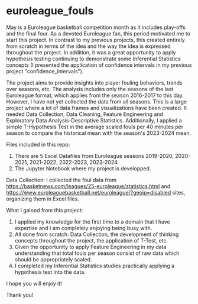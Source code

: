 # euroleague_fouls  
May is a Euroleague basketball competition month as it includes play-offs and the final four. As a devoted Euroleague fan, this period motivated me to start this project. In contrast to my previous projects, this created entirely from scratch in terms of the idea and the way the idea is expressed throughout the project. In addition, it was a great opportunity to apply hypothesis testing continuing to demonstrate some Inferential Statistics concepts (I presented the application of confidence intervals in my previous project "confidence_intervals").

The project aims to provide insights into player fouling behaviors, trends over seasons, etc. The analysis includes only the seasons of the last Euroleague format, which applies from the season 2016-2017 to this day. However, I have not yet collected the data from all seasons. This is a large project where a lot of data frames and visualizations have been created. It needed Data Collection, Data Cleaning, Feature Engineering and Exploratory Data Analysis-Descriptive Statistics. Additionally, I applied a simple T-Hypothesis Test in the average scaled fouls per 40 minutes per season to compare the historical mean with the season's 2023-2024 mean.

Files included in this repo:
1) There are 5 Excel Datafiles from Euroleague seasons 2019-2020, 2020-2021, 2021-2022, 2022-2023, 2023-2024.
2) The Jupyter Notebook where my project is developped.

Data Collection:
I collected the foul data from https://basketnews.com/leagues/25-euroleague/statistics.html and https://www.euroleaguebasketball.net/euroleague/?geoip=disabled sites, organizing them in Excel files.

What I gained from this project:
1) I applied my knowledge for the first time to a domain that I have expertise and I am completely enjoying being busy with.
2) All done from scratch: Data Collection, the development of thinking concepts throughout the project, the application of T-Test, etc.
3) Given the opportunity to apply Feature Engineering in my data understanding that total fouls per season consist of raw data which should be appropriately scaled. 
4) I completed my Inferential Statistics studies practically applying a hypothesis test into the data.

I hope you will enjoy it!

Thank you!
